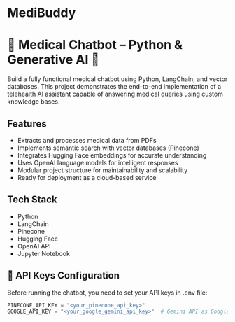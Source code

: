 # MediBuddy
# 🏥 Medical Chatbot – Python & Generative AI 🤖

Build a fully functional medical chatbot using Python, LangChain, and vector databases. This project demonstrates the end-to-end implementation of a telehealth AI assistant capable of answering medical queries using custom knowledge bases.

## Features

- Extracts and processes medical data from PDFs  
- Implements semantic search with vector databases (Pinecone)  
- Integrates Hugging Face embeddings for accurate understanding  
- Uses OpenAI language models for intelligent responses  
- Modular project structure for maintainability and scalability  
- Ready for deployment as a cloud-based service  

## Tech Stack

- Python  
- LangChain  
- Pinecone  
- Hugging Face  
- OpenAI API  
- Jupyter Notebook

## 🔑 API Keys Configuration

Before running the chatbot, you need to set your API keys in .env file:

```python
PINECONE_API_KEY = "<your_pinecone_api_key>"
GOOGLE_API_KEY = "<your_google_gemini_api_key>"  # Gemini API as Google API
